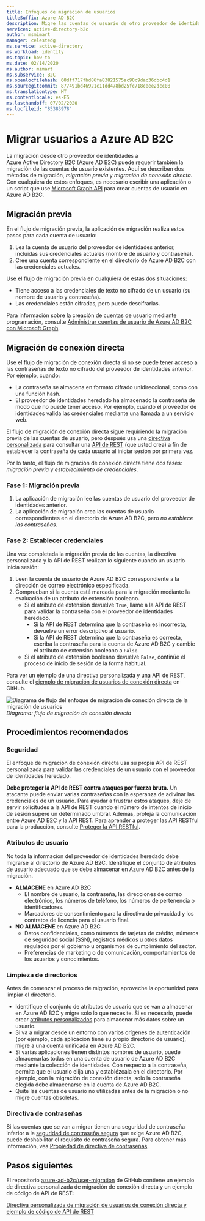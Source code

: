 ```yaml
---
title: Enfoques de migración de usuarios
titleSuffix: Azure AD B2C
description: Migre las cuentas de usuario de otro proveedor de identidades a Azure AD B2C con los métodos de migración previa o de migración de conexión directa.
services: active-directory-b2c
author: msmimart
manager: celestedg
ms.service: active-directory
ms.workload: identity
ms.topic: how-to
ms.date: 02/14/2020
ms.author: mimart
ms.subservice: B2C
ms.openlocfilehash: 60dff717fbd86fa83821575ac90c9dac36dbc4d1
ms.sourcegitcommit: 877491bd46921c11dd478bd25fc718ceee2dcc08
ms.translationtype: HT
ms.contentlocale: es-ES
ms.lasthandoff: 07/02/2020
ms.locfileid: "85383978"
---
```

# <a name="migrate-users-to-azure-ad-b2c"></a>Migrar usuarios a Azure AD B2C

La migración desde otro proveedor de identidades a Azure Active Directory B2C (Azure AD B2C) puede requerir también la migración de las cuentas de usuario existentes. Aquí se describen dos métodos de migración, *migración previa* y *migración de conexión directa*. Con cualquiera de estos enfoques, es necesario escribir una aplicación o un script que use [Microsoft Graph API](manage-user-accounts-graph-api.md) para crear cuentas de usuario en Azure AD B2C.

## <a name="pre-migration"></a>Migración previa

En el flujo de migración previa, la aplicación de migración realiza estos pasos para cada cuenta de usuario:

1. Lea la cuenta de usuario del proveedor de identidades anterior, incluidas sus credenciales actuales (nombre de usuario y contraseña).
1. Cree una cuenta correspondiente en el directorio de Azure AD B2C con las credenciales actuales.

Use el flujo de migración previa en cualquiera de estas dos situaciones:

- Tiene acceso a las credenciales de texto no cifrado de un usuario (su nombre de usuario y contraseña).
- Las credenciales están cifradas, pero puede descifrarlas.

Para información sobre la creación de cuentas de usuario mediante programación, consulte [Administrar cuentas de usuario de Azure AD B2C con Microsoft Graph](manage-user-accounts-graph-api.md).

## <a name="seamless-migration"></a>Migración de conexión directa

Use el flujo de migración de conexión directa si no se puede tener acceso a las contraseñas de texto no cifrado del proveedor de identidades anterior. Por ejemplo, cuando:

- La contraseña se almacena en formato cifrado unidireccional, como con una función hash.
- El proveedor de identidades heredado ha almacenado la contraseña de modo que no puede tener acceso. Por ejemplo, cuando el proveedor de identidades valida las credenciales mediante una llamada a un servicio web.

El flujo de migración de conexión directa sigue requiriendo la migración previa de las cuentas de usuario, pero después usa una [directiva personalizada](custom-policy-get-started.md) para consultar una [API de REST](custom-policy-rest-api-intro.md) (que usted crea) a fin de establecer la contraseña de cada usuario al iniciar sesión por primera vez.

Por lo tanto, el flujo de migración de conexión directa tiene dos fases: *migración previa* y *establecimiento de credenciales*.

### <a name="phase-1-pre-migration"></a>Fase 1: Migración previa

1. La aplicación de migración lee las cuentas de usuario del proveedor de identidades anterior.
1. La aplicación de migración crea las cuentas de usuario correspondientes en el directorio de Azure AD B2C, pero *no establece las contraseñas*.

### <a name="phase-2-set-credentials"></a>Fase 2: Establecer credenciales

Una vez completada la migración previa de las cuentas, la directiva personalizada y la API de REST realizan lo siguiente cuando un usuario inicia sesión:

1. Leen la cuenta de usuario de Azure AD B2C correspondiente a la dirección de correo electrónico especificada.
1. Comprueban si la cuenta está marcada para la migración mediante la evaluación de un atributo de extensión booleano.
    - Si el atributo de extensión devuelve `True`, llame a la API de REST para validar la contraseña con el proveedor de identidades heredado.
      - Si la API de REST determina que la contraseña es incorrecta, devuelve un error descriptivo al usuario.
      - Si la API de REST determina que la contraseña es correcta, escriba la contraseña para la cuenta de Azure AD B2C y cambie el atributo de extensión booleano a `False`.
    - Si el atributo de extensión booleano devuelve `False`, continúe el proceso de inicio de sesión de la forma habitual.

Para ver un ejemplo de una directiva personalizada y una API de REST, consulte el [ejemplo de migración de usuarios de conexión directa](https://aka.ms/b2c-account-seamless-migration) en GitHub.

![Diagrama de flujo del enfoque de migración de conexión directa de la migración de usuarios](./media/user-migration/diagram-01-seamless-migration.png)<br />*Diagrama: flujo de migración de conexión directa*

## <a name="best-practices"></a>Procedimientos recomendados

### <a name="security"></a>Seguridad

El enfoque de migración de conexión directa usa su propia API de REST personalizada para validar las credenciales de un usuario con el proveedor de identidades heredado.

**Debe proteger la API de REST contra ataques por fuerza bruta.** Un atacante puede enviar varias contraseñas con la esperanza de adivinar las credenciales de un usuario. Para ayudar a frustrar estos ataques, deje de servir solicitudes a la API de REST cuando el número de intentos de inicio de sesión supere un determinado umbral. Además, proteja la comunicación entre Azure AD B2C y la API REST. Para aprender a proteger las API RESTful para la producción, consulte [Proteger la API RESTful](secure-rest-api.md).

### <a name="user-attributes"></a>Atributos de usuario

No toda la información del proveedor de identidades heredado debe migrarse al directorio de Azure AD B2C. Identifique el conjunto de atributos de usuario adecuado que se debe almacenar en Azure AD B2C antes de la migración.

- **ALMACENE** en Azure AD B2C
  - El nombre de usuario, la contraseña, las direcciones de correo electrónico, los números de teléfono, los números de pertenencia o identificadores.
  - Marcadores de consentimiento para la directiva de privacidad y los contratos de licencia para el usuario final.
- **NO ALMACENE** en Azure AD B2C
  - Datos confidenciales, como números de tarjetas de crédito, números de seguridad social (SSN), registros médicos u otros datos regulados por el gobierno u organismos de cumplimiento del sector.
  - Preferencias de marketing o de comunicación, comportamientos de los usuarios y conocimientos.

### <a name="directory-clean-up"></a>Limpieza de directorios

Antes de comenzar el proceso de migración, aproveche la oportunidad para limpiar el directorio.

- Identifique el conjunto de atributos de usuario que se van a almacenar en Azure AD B2C y migre solo lo que necesite. Si es necesario, puede crear [atributos personalizados](custom-policy-custom-attributes.md) para almacenar más datos sobre un usuario.
- Si va a migrar desde un entorno con varios orígenes de autenticación (por ejemplo, cada aplicación tiene su propio directorio de usuario), migre a una cuenta unificada en Azure AD B2C.
- Si varias aplicaciones tienen distintos nombres de usuario, puede almacenarlas todas en una cuenta de usuario de Azure AD B2C mediante la colección de identidades. Con respecto a la contraseña, permita que el usuario elija una y establézcala en el directorio. Por ejemplo, con la migración de conexión directa, solo la contraseña elegida debe almacenarse en la cuenta de Azure AD B2C.
- Quite las cuentas de usuario no utilizadas antes de la migración o no migre cuentas obsoletas.

### <a name="password-policy"></a>Directiva de contraseñas

Si las cuentas que se van a migrar tienen una seguridad de contraseña inferior a la [seguridad de contraseña segura](../active-directory/authentication/concept-sspr-policy.md) que exige Azure AD B2C, puede deshabilitar el requisito de contraseña segura. Para obtener más información, vea [Propiedad de directiva de contraseñas](manage-user-accounts-graph-api.md#password-policy-property).

## <a name="next-steps"></a>Pasos siguientes

El repositorio [azure-ad-b2c/user-migration](https://github.com/azure-ad-b2c/user-migration) de GitHub contiene un ejemplo de directiva personalizada de migración de conexión directa y un ejemplo de código de API de REST:

[Directiva personalizada de migración de usuarios de conexión directa y ejemplo de código de API de REST](https://aka.ms/b2c-account-seamless-migration)
